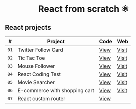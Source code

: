 <div align="center">

# React from scratch ⚛️

</div>

## React projects

| # | Project | Code | Web |
| --- | --- | --- | --- |
| `01` | Twitter Follow Card | [View](projects/01-twitter-follow-card) | [Visit](https://64fb2e111431dd130091cdc6--neon-douhua-70809e.netlify.app/)
| `02` | Tic Tac Toe | [View](projects/02-tic-tac-toe) | [Visit](https://64fbb14d5cf4cf7df518339f--gleaming-concha-98e74f.netlify.app/) |
| `03` | Mouse Follower | [View](projects/03-mouse-follower) | [Visit](https://64ff365605e289190ed49569--luminous-meerkat-20a064.netlify.app/) |
| `04` | React Coding Test | [View](projects/04-react-coding-test) | [Visit](https://6500fa3928b5690b30817b3f--precious-malasada-4db491.netlify.app/) |
| `05` | Movie Searcher | [View](projects/05-movie-searcher) | [Visit](https://651463deeb1d2f1b09dfd4ba--precious-cupcake-5774d2.netlify.app/)
| `06` | E-commerce with shopping cart | [View](projects/06-shopping-cart) | [Visit](https://651ecdf639e78600abab2c2d--luminous-scone-0239a3.netlify.app/)
| `07` | React custom router | [View](projects/07-dav-router/)